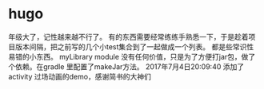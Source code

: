 # hugo

年级大了，记性越来越不行了。
有的东西需要经常练练手熟悉一下，于是趁着项目版本间隔，把之前写的几个小test集合到了一起做成一个列表。
都是些常识性 易错的小东西。
myLibrary module 没有任何价值，只是为了方便打jar包，做了个依赖。在gradle 里配置了makeJar方法。
2017年7月4日20:09:40 添加了activity 过场动画的demo，感谢简书的大神们
